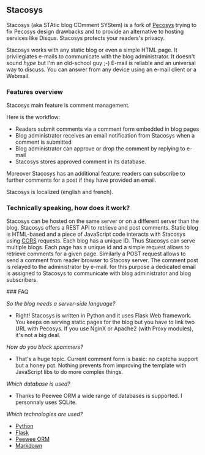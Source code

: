 ## Stacosys

Stacosys (aka STAtic blog COmment SYStem) is a fork of [Pecosys](http://github.com/kianby/pecosys) trying to fix Pecosys design drawbacks and to provide an alternative to hosting services like Disqus. Stacosys protects your readers's privacy.

Stacosys works with any static blog or even a simple HTML page. It  privilegiates e-mails to communicate with the blog administrator. It doesn't sound *hype* but I'm an old-school guy ;-) E-mail is reliable and an
universal way to discuss. You can answer from any device using an e-mail client or a Webmail.

###  Features overview

Stacosys main feature is comment management.

Here is the workflow:

-    Readers submit comments via a comment form embedded in blog pages
-    Blog administrator receives an email notification from Stacosys when a
     comment is submitted
-    Blog administrator can approve or drop the comment by replying to e-mail
-    Stacosys stores approved comment in its database.
     
Moreover Stacosys has an additional feature: readers can subscribe to further
comments for a post if they have provided an email.

Stacosys is localized (english and french).

### Technically speaking, how does it work?

Stacosys can be hosted on the same server or on a different server than the blog. Stacosys offers a REST API to retrieve and post comments. Static blog is HTML-based and a piece of JavaScript code  interacts with Stacosys using [CORS](http://enable-cors.org) requests. Each blog has a unique ID. Thus Stacosys can serve multiple blogs. Each page has a unique id and a simple request allows to retrieve comments for a given page. Similarly a POST request allows to send a comment from reader browser to Stacosy server. The comment post is relayed to the administrator by e-mail. for this purpose a dedicated email is assigned to Stacosys to communicate with blog administrator and blog subscribers.

### FAQ

*So the blog needs a server-side language?*
- Right! Stacosys is written in Python and it uses Flask Web framework. You
  keeps on serving static pages for the blog but you have to link two URL with
  Pecosys. If you use NginX or Apache2 (with Proxy modules), it's not a big
  deal.

*How do you block spammers?*
- That's a huge topic. Current comment form is basic: no captcha support but a honey
  pot. Nothing prevents from improving the template with JavaScript libs to do more
  complex things.

*Which database is used?*
- Thanks to Peewee ORM a wide range of databases is supported. I personnaly uses SQLite.

*Which technologies are used?*

-    [Python](https://www.python.org)
-    [Flask](http://flask.pocoo.org)
-    [Peewee ORM](http://docs.peewee-orm.com)
-    [Markdown](http://daringfireball.net/projects/markdown)


